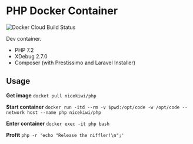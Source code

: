 # PHP Docker Container

![Docker Cloud Build Status](https://img.shields.io/docker/cloud/build/nicekiwi/php)

Dev container.

- PHP 7.2
- XDebug 2.7.0
- Composer (with Prestissimo and Laravel Installer)

## Usage

**Get image**
`docket pull nicekiwi/php`

**Start container**
`docker run -itd --rm -v $pwd:/opt/code -w /opt/code --network host --name php nicekiwi/php`

**Enter container**
`docker exec -it php bash`

**Profit**
`php -r 'echo "Release the niffler!\n";'`

